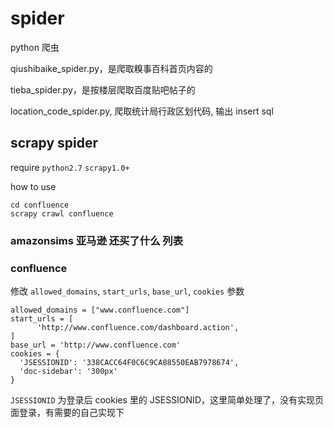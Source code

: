 # spider
python 爬虫

qiushibaike_spider.py，是爬取糗事百科首页内容的

tieba_spider.py，是按楼层爬取百度贴吧帖子的

location_code_spider.py, 爬取统计局行政区划代码, 输出 insert sql

## scrapy spider

require `python2.7` `scrapy1.0+`

how to use
```
cd confluence
scrapy crawl confluence
```

### amazonsims 亚马逊 还买了什么 列表

### confluence

修改 `allowed_domains`, `start_urls`, `base_url`, `cookies` 参数

```
allowed_domains = ["www.confluence.com"]
start_urls = [
      'http://www.confluence.com/dashboard.action',
]
base_url = 'http://www.confluence.com'
cookies = {
  'JSESSIONID': '338CACC64F0C6C9CA88550EAB7978674',
  'doc-sidebar': '300px'
}
```

`JSESSIONID` 为登录后 cookies 里的 JSESSIONID，这里简单处理了，没有实现页面登录，有需要的自己实现下


